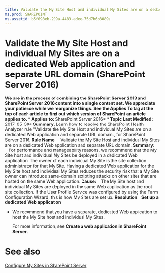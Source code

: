 ```yaml
---
title: Validate the My Site Host and individual My Sites are on a dedicated Web application and separate URL domain (SharePoint Server 2016)
ms.prod: SHAREPOINT
ms.assetid: b5f098eb-219a-4483-adee-75d7b6b3089a
---
```



# Validate the My Site Host and individual My Sites are on a dedicated Web application and separate URL domain (SharePoint Server 2016)
 **We are in the process of combining the SharePoint Server 2013 and SharePoint Server 2016 content into a single content set. We appreciate your patience while we reorganize things. See the Applies To tag at the top of each article to find out which version of SharePoint an article applies to.** * **Applies to:** SharePoint Server 2016*  * **Topic Last Modified:** 2017-05-30* **Summary:** Learn how to resolve the SharePoint Health Analyzer rule "Validate the My Site Host and individual My Sites are on a dedicated Web application and separate URL domain., for SharePoint Server 2016. **Rule Name:**    Validate the My Site Host and individual My Sites are on a dedicated Web application and separate URL domain. **Summary:**    For performance and manageability reasons, we recommend that the My Site host and individual My Sites be deployed in a dedicated Web application. The owner of each individual My Site is the site collection administrator for that My Site. Having a dedicated Web application for the My Site host and individual My Sites reduces the security risk that a My Site owner can introduce same-domain scripting attacks on other sites that are hosted on the same Web application. **Cause:**    The My Site host and individual My Sites are deployed in the same Web application as the root site collection. If the User Profile Service was configured by using the Farm Configuration Wizard, this is how My Sites are set up. **Resolution:   Set up a dedicated Web application**
- We recommend that you have a separate, dedicated Web application to host the My Site host and individual My Sites.
    
    For more information, see **Create a web application in SharePoint Server**.
    
  

# See also

#### 

 [Configure My Sites in SharePoint Server](html/configure-my-sites-in-sharepoint-server.md)
  
    
    

  
    
    

